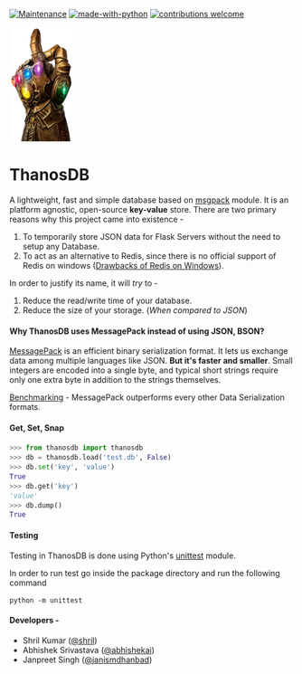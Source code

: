 [![Maintenance](https://img.shields.io/badge/Maintained%3F-yes-green.svg)](https://GitHub.com/Naereen/StrapDown.js/graphs/commit-activity) [![made-with-python](https://img.shields.io/badge/Made%20with-Python-1f425f.svg)](https://www.python.org/) [![contributions welcome](https://img.shields.io/badge/contributions-welcome-brightgreen.svg?style=flat)](https://github.com/dwyl/esta/issues)


![](./static/gaultlet.png)

# ThanosDB

A lightweight, fast and simple database based on [msgpack](<https://msgpack.org/index.html>) module. It is an platform agnostic, open-source **key-value** store. There are two primary reasons why this project came into existence -

1. To temporarily store JSON data for Flask Servers without the need to setup any Database.
2. To act as an alternative to Redis, since there is no official support of Redis on windows ([Drawbacks of Redis on Windows](<https://redislabs.com/ebook/appendix-a/a-3-installing-on-windows/a-3-1-drawbacks-of-redis-on-windows/>)). 

In order to justify its name, it will *try* to - 

1. Reduce the read/write time of your database.
2. Reduce the size of your storage. (*When compared to JSON*)

#### Why ThanosDB uses MessagePack instead of using JSON, BSON?

[MessagePack](https://msgpack.org/index.html) is an efficient binary serialization format. It lets us exchange data among multiple languages like JSON. **But it's faster and smaller**. Small integers are encoded into a single byte, and typical short strings require only one extra byte in addition to the strings themselves. 

[Benchmarking](https://github.com/ludocode/schemaless-benchmarks) - MessagePack outperforms every other Data Serialization formats.

#### Get, Set, Snap

```python
>>> from thanosdb import thanosdb
>>> db = thanosdb.load('test.db', False)
>>> db.set('key', 'value')
True
>>> db.get('key')
'value'
>>> db.dump()
True
```

#### Testing

Testing in ThanosDB is done using Python's [unittest](https://docs.python.org/2/library/unittest.html) module.

In order to run test go inside the package directory and run the following command

```shell
python -m unittest
```

#### Developers - 

- Shril Kumar ([@shril](https://github.com/shril))
- Abhishek Srivastava ([@abhishekai](https://github.com/abhishekai))
- Janpreet Singh ([@janismdhanbad](https://github.com/janismdhanbad))

